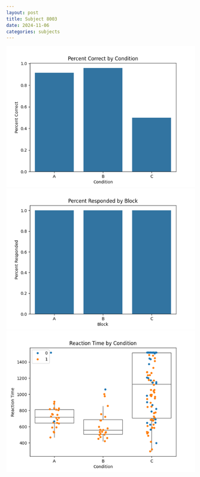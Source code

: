 ```yaml
---
layout: post
title: Subject 8003
date: 2024-11-06
categories: subjects
---
```


![](data/8003/run-12/8003_ATS_percent_correct.png)
![](data/8003/run-12/8003_ATS_percent_responded.png)
![](data/8003/run-12/8003_ATS_rt.png)
